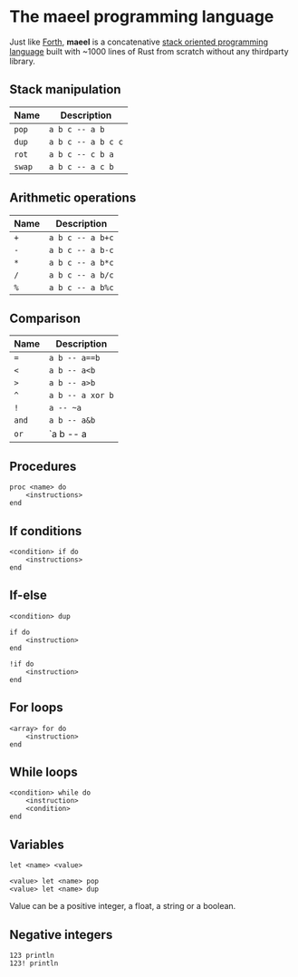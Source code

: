 # The maeel programming language

Just like [Forth](https://en.wikipedia.org/wiki/Forth_(programming_language)), **maeel** is a concatenative [stack oriented programming language](https://en.wikipedia.org/wiki/Stack-oriented_programming) built with ~1000 lines of Rust from scratch without any thirdparty library.

## Stack manipulation

| Name   | Description
| ---    | ---
| `pop`  | `a b c -- a b`
| `dup`  | `a b c -- a b c c`
| `rot`  | `a b c -- c b a`
| `swap` | `a b c -- a c b`

## Arithmetic operations

| Name | Description
| ---  | ---
| `+`  | `a b c -- a b+c`
| `-`  | `a b c -- a b-c`
| `*`  | `a b c -- a b*c`
| `/`  | `a b c -- a b/c`
| `%`  | `a b c -- a b%c`

## Comparison

| Name  | Description
| ---   | ---
| `=`   | `a b -- a==b`
| `<`   | `a b -- a<b`
| `>`   | `a b -- a>b`
| `^`   | `a b -- a xor b`
| `!`   | `a -- ~a`
| `and` | `a b -- a&b`
| `or`  | `a b -- a|b`

## Procedures

```
proc <name> do
    <instructions>
end
```

## If conditions

```
<condition> if do
    <instructions>
end
```

## If-else

```
<condition> dup

if do
    <instruction>
end

!if do
    <instruction>
end

```

## For loops

```
<array> for do
    <instruction>
end
```

## While loops

```
<condition> while do
    <instruction>
    <condition>
end
```

## Variables

```
let <name> <value>

<value> let <name> pop
<value> let <name> dup
```

Value can be a positive integer, a float, a string or a boolean.

## Negative integers

```
123 println
123! println
```

